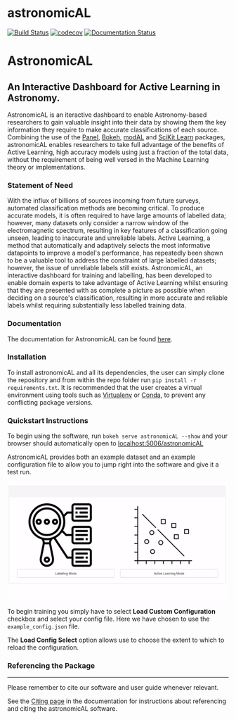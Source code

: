 # astronomicAL
[![Build Status](https://travis-ci.com/grant-m-s/astronomicAL.svg?token=upRGxrMseZqj7kT3bSGx&branch=master)](https://travis-ci.com/grant-m-s/astronomicAL) [![codecov](https://codecov.io/gh/grant-m-s/astronomicAL/branch/master/graph/badge.svg?token=TCO9J2AD1Z)](https://codecov.io/gh/grant-m-s/astronomicAL)
[![Documentation Status](https://readthedocs.org/projects/astronomical/badge/?version=latest)](https://astronomical.readthedocs.io/en/latest/?badge=latest)

# AstronomicAL
## An Interactive Dashboard for Active Learning in Astronomy.

AstronomicAL is an iteractive dashboard to enable Astronomy-based researchers to gain valuable insight into their data by showing them the key information they require to make accurate classifications of each source. Combining the use of the [Panel](https://panel.holoviz.org/), [Bokeh](https://docs.bokeh.org/en/latest/index.html), [modAL](https://github.com/modAL-python/modAL) and [SciKit Learn](https://scikit-learn.org/stable/) packages, astronomicAL enables researchers to take full advantage of the benefits of Active Learning, high accuracy models using just a fraction of the total data, without the requirement of being well versed in the Machine Learning theory or implementations.

### Statement of Need

With the influx of billions of sources incoming from future surveys, automated classification methods are becoming critical. To produce accurate models, it is often required to have large amounts of labelled data; however, many datasets only consider a narrow window of the electromagnetic spectrum, resulting in key features of a classification going unseen, leading to inaccurate and unreliable labels. Active Learning, a method that automatically and adaptively selects the most informative datapoints to improve a model's performance, has repeatedly been shown to be a valuable tool to address the constraint of large labelled datasets; however, the issue of unreliable labels still exists. AstronomicAL, an interactive dashboard for training and labelling, has been developed to enable domain experts to take advantage of Active Learning whilst ensuring that they are presented with as complete a picture as possible when deciding on a source's classification, resulting in more accurate and reliable labels whilst requiring substantially less labelled training data.

### Documentation
The documentation for AstronomicAL can be found [here](https://astronomical.readthedocs.io).

### Installation

To install astronomicAL and all its dependencies, the user can simply clone the repository and from within the repo folder run `pip install -r requirements.txt`. It is recommended that the user creates a virtual environment using tools such as [Virtualenv](https://packaging.python.org/guides/installing-using-pip-and-virtual-environments/#installing-virtualenv) or [Conda](https://docs.conda.io/projects/conda/en/latest/user-guide/tasks/manage-environments.html), to prevent any conflicting package versions.

### Quickstart Instructions

To begin using the software, run `bokeh serve astronomicAL --show` and your browser should automatically open to [localhost:5006/astronomicAL](localhost:5006/astronomicAL>`)

AstronomicAL provides both an example dataset and an example configuration file to allow you to jump right into the software and give it a test run.

![Load Configuration](docs/source/images/Load_config_AL.gif)

To begin training you simply have to select **Load Custom Configuration** checkbox and select your config file. Here we have chosen to use the `example_config.json` file.

The **Load Config Select** option allows use to choose the extent to which to reload the configuration.

### Referencing the Package
-------------------------

Please remember to cite our software and user guide whenever relevant.

See the [Citing page](https://astronomical.readthedocs.io/en/latest/content/other/citing.html) in the documentation for instructions about referencing and citing the astronomicAL software.
